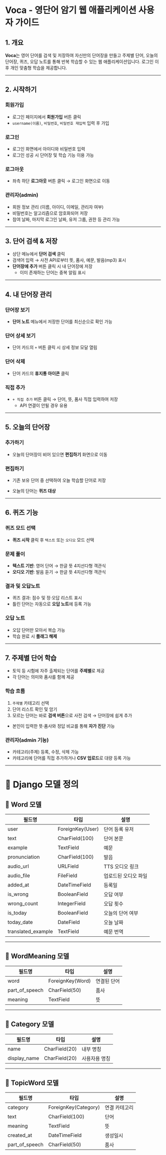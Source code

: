 # Voca - 영단어 암기 웹 애플리케이션 사용자 가이드

## 1. 개요

**Voca**는 영어 단어를 검색 및 저장하여 자신만의 단어장을 만들고 주제별 단어, 오늘의 단어장, 퀴즈, 오답 노트를 통해 반복 학습할 수 있는 웹 애플리케이션입니다. 로그인 이후 개인 맞춤형 학습을 제공합니다.

---

## 2. 시작하기

### 회원가입
- 로그인 페이지에서 **회원가입** 버튼 클릭
- `username(이름)`, `비밀번호`, `비밀번호 재입력` 입력 후 가입

### 로그인
- 로그인 화면에서 아이디와 비밀번호 입력
- 로그인 성공 시 단어장 및 학습 기능 이용 가능

### 로그아웃
- 좌측 하단 **로그아웃** 버튼 클릭 → 로그인 화면으로 이동

### 관리자(admin)
- 회원 정보 관리 (이름, 아이디, 이메일, 관리자 여부)
- 비밀번호는 알고리즘으로 암호화되어 저장
- 참여 날짜, 마지막 로그인 날짜, 유저 그룹, 권한 등 관리 가능

---

## 3. 단어 검색 & 저장

- 상단 메뉴에서 **단어 검색** 클릭
- 검색어 입력 → 사전 API로부터 뜻, 품사, 예문, 발음(mp3) 표시
- **단어장에 추가** 버튼 클릭 시 내 단어장에 저장
  - 이미 존재하는 단어는 중복 알림 표시

---

## 4. 내 단어장 관리

### 단어장 보기
- **단어 노트** 메뉴에서 저장한 단어를 최신순으로 확인 가능

### 단어 상세 보기
- 단어 카드의 `+` 버튼 클릭 시 상세 정보 모달 열림

### 단어 삭제
- 단어 카드의 **휴지통 아이콘** 클릭

### 직접 추가
- `+ 직접 추가` 버튼 클릭 → 단어, 뜻, 품사 직접 입력하여 저장
  - API 연결이 안될 경우 유용

---

## 5. 오늘의 단어장

### 추가하기
- 오늘의 단어장이 비어 있으면 **편집하기** 화면으로 이동

### 편집하기
- 기존 보유 단어 중 선택하여 오늘 학습할 단어로 저장

- 오늘의 단어는 **퀴즈 대상**

---

## 6. 퀴즈 기능

### 퀴즈 모드 선택
- **퀴즈 시작** 클릭 후 `텍스트` 또는 `오디오` 모드 선택

### 문제 풀이
- **텍스트 기반**: 영어 단어 → 한글 뜻 4지선다형 객관식
- **오디오 기반**: 발음 듣기 → 한글 뜻 4지선다형 객관식

### 결과 및 오답노트
- 퀴즈 결과: 점수 및 정·오답 리스트 표시
- 틀린 단어는 자동으로 **오답 노트**에 등록 가능

### 오답 노트
- 오답 단어만 모아서 복습 가능
- 학습 완료 시 **플래그 해제**

---

## 7. 주제별 단어 학습

- 토익 등 시험에 자주 출제되는 단어를 **주제별**로 제공
- 각 단어는 의미와 품사를 함께 제공

### 학습 흐름
1. `주제별` 카테고리 선택
2. 단어 리스트 확인 및 암기
3. 모르는 단어는 바로 **검색 버튼**으로 사전 검색 → 단어장에 쉽게 추가

- 본인이 입력한 뜻·품사와 정답 비교를 통해 **자가 진단** 가능

### 관리자(admin 기능)
- 카테고리(주제) 등록, 수정, 삭제 가능
- 카테고리에 단어를 직접 추가하거나 **CSV 업로드**로 대량 등록 가능

---



# 📄 Django 모델 정의

## 📌 Word 모델

| 필드명              | 타입                  | 설명                 |
|---------------------|-----------------------|----------------------|
| user                | ForeignKey(User)      | 단어 등록 유저       |
| text                | CharField(100)        | 단어 본문            |
| example             | TextField             | 예문                 |
| pronunciation       | CharField(100)        | 발음                 |
| audio_url           | URLField              | TTS 오디오 링크       |
| audio_file          | FileField             | 업로드된 오디오 파일 |
| added_at            | DateTimeField         | 등록일               |
| is_wrong            | BooleanField          | 오답 여부            |
| wrong_count         | IntegerField          | 오답 횟수            |
| is_today            | BooleanField          | 오늘의 단어 여부     |
| today_date          | DateField             | 오늘 날짜            |
| translated_example  | TextField             | 예문 번역            |

---

## 📌 WordMeaning 모델

| 필드명         | 타입               | 설명       |
|----------------|--------------------|------------|
| word           | ForeignKey(Word)   | 연결된 단어 |
| part_of_speech | CharField(50)      | 품사       |
| meaning        | TextField          | 뜻         |

---

## 📌 Category 모델

| 필드명       | 타입             | 설명        |
|--------------|------------------|-------------|
| name         | CharField(20)    | 내부 명칭   |
| display_name | CharField(20)    | 사용자용 명칭 |

---

## 📌 TopicWord 모델

| 필드명         | 타입                 | 설명          |
|----------------|----------------------|---------------|
| category       | ForeignKey(Category) | 연결 카테고리 |
| text           | CharField(100)       | 단어          |
| meaning        | TextField            | 뜻            |
| created_at     | DateTimeField        | 생성일시      |
| part_of_speech | CharField(50)        | 품사          |
